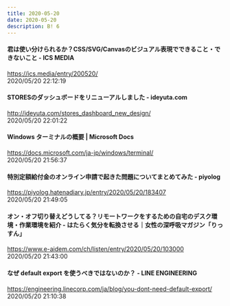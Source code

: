 ```yaml
---
title: 2020-05-20
date: 2020-05-20
description: B! 6
---
```


#### 君は使い分けられるか？CSS/SVG/Canvasのビジュアル表現でできること・できないこと - ICS MEDIA
https://ics.media/entry/200520/<br>
2020/05/20 22:12:19<br>


#### STORESのダッシュボードをリニューアルしました - ideyuta.com
http://ideyuta.com/stores_dashboard_new_design/<br>
2020/05/20 22:01:22<br>


#### Windows ターミナルの概要 | Microsoft Docs
https://docs.microsoft.com/ja-jp/windows/terminal/<br>
2020/05/20 21:56:37<br>


#### 特別定額給付金のオンライン申請で起きた問題についてまとめてみた - piyolog
https://piyolog.hatenadiary.jp/entry/2020/05/20/183407<br>
2020/05/20 21:49:05<br>


#### オン・オフ切り替えどうしてる？リモートワークをするための自宅のデスク環境・作業環境を紹介 - はたらく気分を転換させる｜女性の深呼吸マガジン「りっすん」
https://www.e-aidem.com/ch/listen/entry/2020/05/20/103000<br>
2020/05/20 21:43:00<br>


#### なぜ default export を使うべきではないのか？ - LINE ENGINEERING
https://engineering.linecorp.com/ja/blog/you-dont-need-default-export/<br>
2020/05/20 21:10:38<br>


